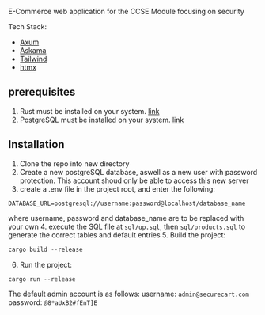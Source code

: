 E-Commerce web application for the CCSE Module focusing on security

Tech Stack:
- [Axum](https://github.com/tokio-rs/axum)
- [Askama](https://github.com/djc/askama)
- [Tailwind](https://tailwindcss.com/)
- [htmx](https://htmx.org/)

## prerequisites
1. Rust must be installed on your system. [link](https://www.rust-lang.org/learn/get-started)
2. PostgreSQL must be installed on your system. [link](https://www.postgresql.org/download/)

## Installation

1. Clone the repo into new directory
2. Create a new postgreSQL database, aswell as a new user with password protection. This account shoud only be able to access this new server
3. create a .env file in the project root, and enter the following:
```
DATABASE_URL=postgresql://username:password@localhost/database_name
```
where username, password and database_name are to be replaced with your own
4. execute the SQL file at `sql/up.sql`, then `sql/products.sql` to generate the correct tables and default entries
5. Build the project: 
```powershell
cargo build --release
```
6. Run the project:
```powershell
cargo run --release
```

The default admin account is as follows:
username: `admin@securecart.com`
password: `@8*aUxB2#fEnT]E`